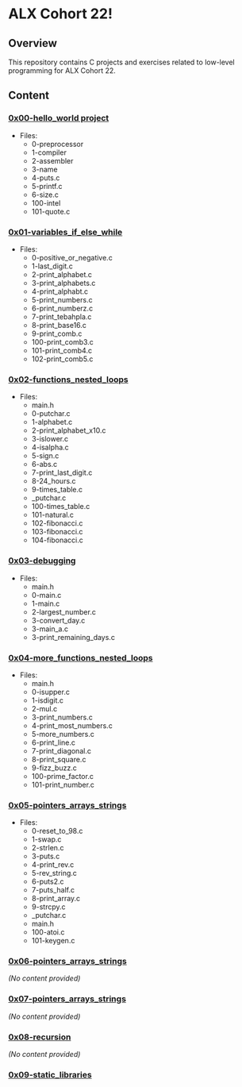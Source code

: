 # ALX Cohort 22!

## Overview

This repository contains C projects and exercises related to low-level programming for ALX Cohort 22.

## Content

### [0x00-hello_world project](https://github.com/Cvisionk/alx-low_level_programming/tree/master/0x00-hello_world)

- Files: 
  - 0-preprocessor
  - 1-compiler
  - 2-assembler
  - 3-name
  - 4-puts.c
  - 5-printf.c
  - 6-size.c
  - 100-intel
  - 101-quote.c

### [0x01-variables_if_else_while](https://github.com/Cvisionk/alx-low_level_programming/tree/master/0x01-variables_if_else_while)

- Files:
  - 0-positive_or_negative.c
  - 1-last_digit.c
  - 2-print_alphabet.c
  - 3-print_alphabets.c
  - 4-print_alphabt.c
  - 5-print_numbers.c
  - 6-print_numberz.c
  - 7-print_tebahpla.c
  - 8-print_base16.c
  - 9-print_comb.c
  - 100-print_comb3.c
  - 101-print_comb4.c
  - 102-print_comb5.c

### [0x02-functions_nested_loops](https://github.com/Cvisionk/alx-low_level_programming/tree/master/0x02-functions_nested_loops)

- Files:
  - main.h
  - 0-putchar.c
  - 1-alphabet.c
  - 2-print_alphabet_x10.c
  - 3-islower.c
  - 4-isalpha.c
  - 5-sign.c
  - 6-abs.c
  - 7-print_last_digit.c
  - 8-24_hours.c
  - 9-times_table.c
  - _putchar.c
  - 100-times_table.c
  - 101-natural.c
  - 102-fibonacci.c
  - 103-fibonacci.c
  - 104-fibonacci.c

### [0x03-debugging](https://github.com/Cvisionk/alx-low_level_programming/tree/master/0x03-debugging)

- Files:
  - main.h
  - 0-main.c
  - 1-main.c
  - 2-largest_number.c
  - 3-convert_day.c
  - 3-main_a.c
  - 3-print_remaining_days.c

### [0x04-more_functions_nested_loops](https://github.com/Cvisionk/alx-low_level_programming/tree/master/0x04-more_functions_nested_loops)

- Files:
  - main.h
  - 0-isupper.c
  - 1-isdigit.c
  - 2-mul.c
  - 3-print_numbers.c
  - 4-print_most_numbers.c
  - 5-more_numbers.c
  - 6-print_line.c
  - 7-print_diagonal.c
  - 8-print_square.c
  - 9-fizz_buzz.c
  - 100-prime_factor.c
  - 101-print_number.c

### [0x05-pointers_arrays_strings](https://github.com/Cvisionk/alx-low_level_programming/tree/master/0x05-pointers_arrays_strings)

- Files:
  - 0-reset_to_98.c
  - 1-swap.c
  - 2-strlen.c
  - 3-puts.c
  - 4-print_rev.c
  - 5-rev_string.c
  - 6-puts2.c
  - 7-puts_half.c
  - 8-print_array.c
  - 9-strcpy.c
  - _putchar.c
  - main.h
  - 100-atoi.c
  - 101-keygen.c

### [0x06-pointers_arrays_strings](https://github.com/Cvisionk/alx-low_level_programming/tree/master/0x06-pointers_arrays_strings)

*(No content provided)*

### [0x07-pointers_arrays_strings](https://github.com/Cvisionk/alx-low_level_programming/tree/master/0x07-pointers_arrays_strings)

*(No content provided)*

### [0x08-recursion](https://github.com/Cvisionk/alx-low_level_programming/tree/master/0x08-recursion)

*(No content provided)*

### [0x09-static_libraries](https://github.com/Cvisionk/alx-low_level_programming/tree/master/0x09-static_libraries)

